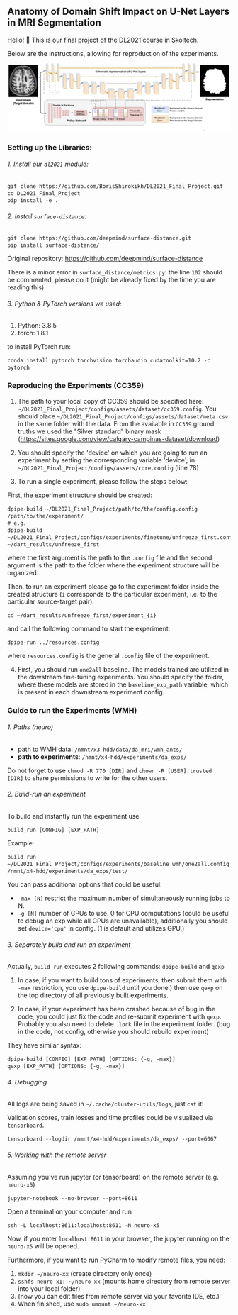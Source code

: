 ## Anatomy of Domain Shift Impact on U-Net Layers in MRI Segmentation

Hello! :vulcan_salute: This is our final project of the DL2021 course in Skoltech.

Below are the instructions, allowing for reproduction of the experiments.

![Screenshot](spottune_seg.png)

### Setting up the Libraries:

###### 1. Install our `dl2021` module:
```
git clone https://github.com/BorisShirokikh/DL2021_Final_Project.git
cd DL2021_Final_Project
pip install -e .
``` 

###### 2. Install `surface-distance`:
```
git clone https://github.com/deepmind/surface-distance.git
pip install surface-distance/
```

Original repository: https://github.com/deepmind/surface-distance

There is a minor error in `surface_distance/metrics.py`:
the line `102` should be commented, please do it
(might be already fixed by the time you are reading this)

###### 3. Python & PyTorch versions we used:
1) Python: 3.8.5
2) torch: 1.8.1

to install PyTorch run:
```
conda install pytorch torchvision torchaudio cudatoolkit=10.2 -c pytorch
```

### Reproducing the Experiments (CC359)

1. The path to your local copy of CC359 should be specified here: `~/DL2021_Final_Project/configs/assets/dataset/cc359.config`. You should place `~/DL2021_Final_Project/configs/assets/dataset/meta.csv` in the same folder with the data. From the available in `CC359` ground truths we used the "Silver standard" binary mask (https://sites.google.com/view/calgary-campinas-dataset/download)

2. You should specify the 'device' on which you are going to run an experiment by setting the corresponding variable 'device', in `~/DL2021_Final_Project/configs/assets/core.config` (line 78)

3. To run a single experiment, please follow the steps below:

First, the experiment structure should be created:
```
dpipe-build ~/DL2021_Final_Project/path/to/the/config.config /path/to/the/experiment/
# e.g.
dpipe-build ~/DL2021_Final_Project/configs/experiments/finetune/unfreeze_first.config ~/dart_results/unfreeze_first
```

where the first argument is the path to the `.config` file and the second argument is the path to the folder where the experiment structure will be organized.

Then, to run an experiment please go to the experiment folder inside the created structure (`i` corresponds to the particular experiment, i.e. to the particular source-target pair):
```
cd ~/dart_results/unfreeze_first/experiment_{i} 
```

and call the following command to start the experiment:

```
dpipe-run ../resources.config
```

where `resources.config` is the general `.config` file of the experiment.

4. First, you should run `one2all` baseline. The models trained are utilized in the dowstream fine-tuning experiments. 
You should specify the folder, where these models are stored in the `baseline_exp_path` variable, which is present in each downstream experiment config. 


### Guide to run the Experiments (WMH)

###### 1. Paths (neuro)
- path to WMH data: `/nmnt/x3-hdd/data/da_mri/wmh_ants/`
- **path to experiments**: `/nmnt/x4-hdd/experiments/da_exps/`

Do not forget to use `chmod -R 770 [DIR]` and `chown -R [USER]:trusted [DIR]` to share
permissions to write for the other users.

###### 2. Build-run an experiment

To build and instantly run the experiment use
```
build_run [CONFIG] [EXP_PATH]
```

Example:
```
build_run ~/DL2021_Final_Project/configs/experiments/baseline_wmh/one2all.config /nmnt/x4-hdd/experiments/da_exps/test/
```

You can pass additional options that could be useful:
- `-max [N]` restrict the maximum number of simultaneously running jobs to N.
- `-g [N]` number of GPUs to use. 0 for CPU computations (could be useful
to debug an exp while all GPUs are unavailable), additionally you should set
 `device='cpu'` in config. (1 is default and utilizes GPU.)

###### 3. Separately build and run an experiment

Actually, `build_run` executes 2 following commands: `dpipe-build` and `qexp`

1. In case, if you want to build tons of experiments, then submit them with `-max`
restriction, you use `dpipe-build` until you done:) then use `qexp` on the top
directory of all previously built experiments.

2. In case, if your experiment has been crashed because of bug in the code, you
could just fix the code and re-submit experiment with `qexp`. Probably you also
need to delete `.lock` file in the experiment folder.
(bug in the code, not config, otherwise you should rebuild experiment)

They have similar syntax:

```
dpipe-build [CONFIG] [EXP_PATH] [OPTIONS: {-g, -max}]
qexp [EXP_PATH] [OPTIONS: {-g, -max}]
```

###### 4. Debugging

All logs are being saved in `~/.cache/cluster-utils/logs`, just `cat` it!

Validation scores, train losses and time profiles could be visualized via `tensorboard`.
```
tensorboard --logdir /nmnt/x4-hdd/experiments/da_exps/ --port=6067
```

###### 5. Working with the remote server

Assuming you've run jupyter (or tensorboard) on the remote server (e.g. `neuro-x5`)
```
jupyter-notebook --no-browser --port=8611
```
Open a terminal on your computer and run
```
ssh -L localhost:8611:localhost:8611 -N neuro-x5
```
Now, if you enter `localhost:8611` in your browser, the jupyter running on the
`neuro-x5` will be opened.

Furthermore, if you want to run PyCharm to modify remote files, you need:

1. `mkdir ~/neuro-xx` (create directory only once)
2. `sshfs neuro-x1: ~/neuro-xx` (mounts home directory from remote server into your local folder)
3. (now you can edit files from remote server via your favorite IDE, etc.)
4. When finished, use `sudo umount ~/neuro-xx`
